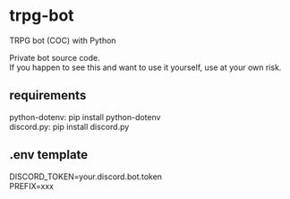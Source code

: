 # trpg-bot
TRPG bot (COC) with Python

Private bot source code.  
If you happen to see this and want to use it yourself, use at your own risk.  

## requirements
python-dotenv: pip install python-dotenv  
discord.py: pip install discord.py

## .env template
DISCORD_TOKEN=your.discord.bot.token  
PREFIX=xxx